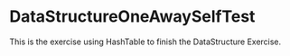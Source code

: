 # DataStructureOneAwaySelfTest
This is the exercise using HashTable to finish the DataStructure Exercise. 

